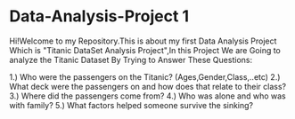 # Data-Analysis-Project 1
Hi!Welcome to my Repository.This is about my first Data Analysis Project Which is "Titanic DataSet Analysis Project",In this Project We are Going to analyze the Titanic
Dataset By Trying to Answer These Questions:

1.) Who were the passengers on the Titanic? (Ages,Gender,Class,..etc)
2.) What deck were the passengers on and how does that relate to their class?
3.) Where did the passengers come from?
4.) Who was alone and who was with family?
5.) What factors helped someone survive the sinking?
